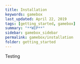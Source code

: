 ```yaml
---
title: Installation
keywords: gamebox
last_updated: April 22, 2019
tags: [getting_started, gamebox]
summary: "**WIP**"
sidebar: gamebox_sidebar
permalink: gamebox/installation
folder: getting_started
---
```


Testing

